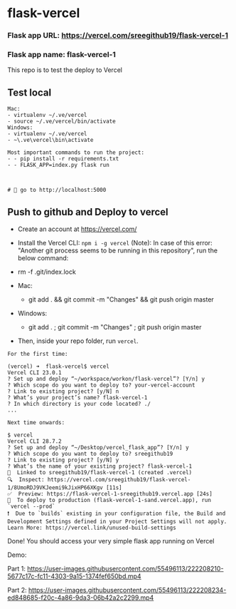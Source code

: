 # flask-vercel

### Flask app URL: https://vercel.com/sreegithub19/flask-vercel-1

### Flask app name: flask-vercel-1

This repo is to test the deploy to Vercel

## Test local

```
Mac:
- virtualenv ~/.ve/vercel
- source ~/.ve/vercel/bin/activate
Windows:
- virtualenv ~/.ve/vercel
- ~\.ve\vercel\bin\activate

Most important commands to run the project:
- - pip install -r requirements.txt
- - FLASK_APP=index.py flask run



# 🚀 go to http://localhost:5000
```

## Push to github and Deploy to vercel

- Create an account at https://vercel.com/
- Install the Vercel CLI: `npm i -g vercel`
(Note): 
In case of this error: "Another git process seems to be running in this repository", run the below command:
 - rm -f .git/index.lock
 
- Mac:
  - git add . && git commit -m "Changes" && git push origin master
- Windows: 
  - git add . ; git commit -m "Changes" ; git push origin master
- Then, inside your repo folder, run `vercel`.

```
For the first time:

(vercel) ➜  flask-vercel$ vercel
Vercel CLI 23.0.1
? Set up and deploy “~/workspace/workon/flask-vercel”? [Y/n] y
? Which scope do you want to deploy to? your-vercel-account
? Link to existing project? [y/N] n
? What’s your project’s name? flask-vercel-1
? In which directory is your code located? ./
...
```

```
Next time onwards:

$ vercel
Vercel CLI 28.7.2
? Set up and deploy “~/Desktop/vercel_flask_app”? [Y/n] y
? Which scope do you want to deploy to? sreegithub19
? Link to existing project? [y/N] y
? What’s the name of your existing project? flask-vercel-1
🔗  Linked to sreegithub19/flask-vercel-1 (created .vercel)
🔍  Inspect: https://vercel.com/sreegithub19/flask-vercel-1/8UmoRDJ9VKJeemi9kJixHP66XKgv [11s]
✅  Preview: https://flask-vercel-1-sreegithub19.vercel.app [24s]
📝  To deploy to production (flask-vercel-1-sand.vercel.app), run `vercel --prod`
❗️  Due to `builds` existing in your configuration file, the Build and Development Settings defined in your Project Settings will not apply. Learn More: https://vercel.link/unused-build-settings
```

Done! You should access your very simple flask app running on Vercel


Demo:

Part 1:
https://user-images.githubusercontent.com/55496113/222208210-5677c17c-fc11-4303-9a15-1374fef650bd.mp4

Part 2:
https://user-images.githubusercontent.com/55496113/222208234-ed848685-f20c-4a86-9da3-06b42a2c2299.mp4



